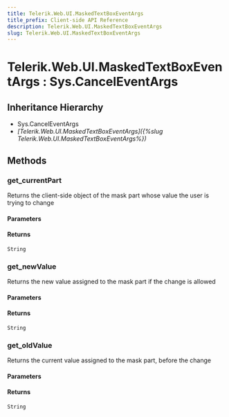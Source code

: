 ```yaml
---
title: Telerik.Web.UI.MaskedTextBoxEventArgs
title_prefix: Client-side API Reference
description: Telerik.Web.UI.MaskedTextBoxEventArgs
slug: Telerik.Web.UI.MaskedTextBoxEventArgs
---
```


# Telerik.Web.UI.MaskedTextBoxEventArgs : Sys.CancelEventArgs 

## Inheritance Hierarchy

* Sys.CancelEventArgs
* *[Telerik.Web.UI.MaskedTextBoxEventArgs]({%slug Telerik.Web.UI.MaskedTextBoxEventArgs%})*


## Methods

###  get_currentPart

Returns the client-side object of the mask part whose value the user is trying to change

#### Parameters

#### Returns

`String` 

### get_newValue

Returns the new value assigned to the mask part if the change is allowed

#### Parameters

#### Returns

`String` 

### get_oldValue

Returns the current value assigned to the mask part, before the change

#### Parameters

#### Returns

`String` 

